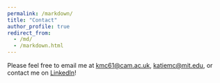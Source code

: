```yaml
---
permalink: /markdown/
title: "Contact"
author_profile: true
redirect_from: 
  - /md/
  - /markdown.html
---
```


Please feel free to email me at kmc61@cam.ac.uk, katiemc@mit.edu, or contact me on [LinkedIn](https://www.linkedin.com/in/katie-collins-474121175/)!
